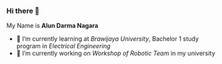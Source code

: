 ### Hi there 👋

<!--
**AlunDN/AlunDN** is a ✨ _special_ ✨ repository because its `README.md` (this file) appears on your GitHub profile.

Here are some ideas to get you started:
- 👯 I’m looking to collaborate on ...
- 🤔 I’m looking for help with ...
- 💬 Ask me about ...
- 📫 How to reach me: ...
- 😄 Pronouns: ...
- ⚡ Fun fact: ...
-->

My Name is **Alun Darma Nagara**
- 🌱 I’m currently learning at *Brawijaya University*, Bachelor 1 study program in *Electrical Engineering*
- 🔭 I’m currently working on *Workshop of Robotic Team* in my university

